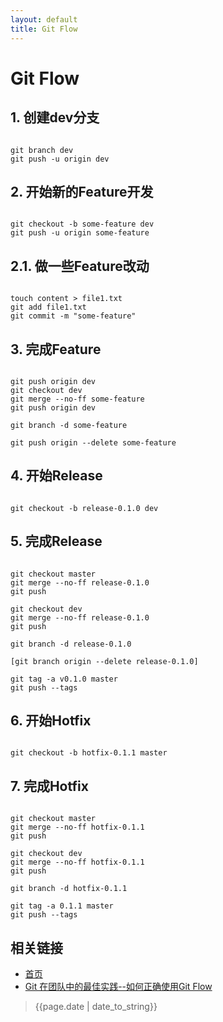 ```yaml
---
layout: default
title: Git Flow
---
```


# Git Flow

## 1. 创建dev分支

```

git branch dev
git push -u origin dev

```

## 2. 开始新的Feature开发

```

git checkout -b some-feature dev
git push -u origin some-feature

```

## 2.1. 做一些Feature改动

```

touch content > file1.txt
git add file1.txt
git commit -m "some-feature"

```

## 3. 完成Feature

```

git push origin dev
git checkout dev
git merge --no-ff some-feature
git push origin dev

git branch -d some-feature

git push origin --delete some-feature

```

## 4. 开始Release

```

git checkout -b release-0.1.0 dev

```

## 5. 完成Release

```

git checkout master
git merge --no-ff release-0.1.0
git push

git checkout dev
git merge --no-ff release-0.1.0
git push

git branch -d release-0.1.0

[git branch origin --delete release-0.1.0]

git tag -a v0.1.0 master
git push --tags

```

## 6. 开始Hotfix

```

git checkout -b hotfix-0.1.1 master

```

## 7. 完成Hotfix

```

git checkout master
git merge --no-ff hotfix-0.1.1
git push

git checkout dev
git merge --no-ff hotfix-0.1.1
git push

git branch -d hotfix-0.1.1

git tag -a 0.1.1 master
git push --tags

```


## 相关链接
- [首页](https://zhishan33.github.io/shanBlog/)
- [Git 在团队中的最佳实践--如何正确使用Git Flow](http://www.cnblogs.com/cnblogsfans/p/5075073.html)

> {{page.date | date_to_string}}
